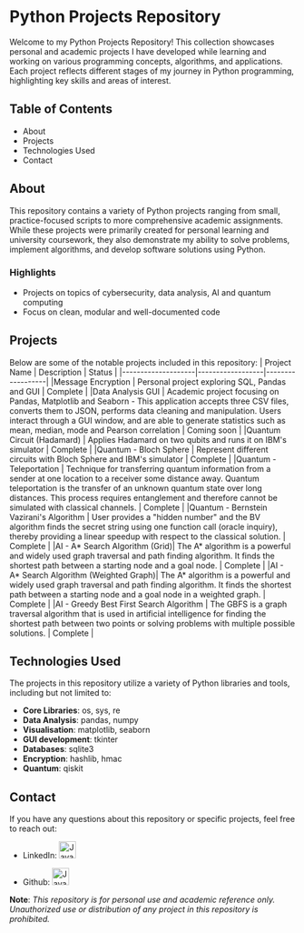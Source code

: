 # Python Projects Repository

Welcome to my Python Projects Repository! This collection showcases personal and academic projects I have developed while learning and working on various programming concepts, algorithms, and applications. Each project reflects different stages of my journey in Python programming, highlighting key skills and areas of interest.

## Table of Contents
- About
- Projects
- Technologies Used
- Contact

## About

This repository contains a variety of Python projects ranging from small, practice-focused scripts to more comprehensive academic assignments. While these projects were primarily created for personal learning and university coursework, they also demonstrate my ability to solve problems, implement algorithms, and develop software solutions using Python.

### Highlights
- Projects on topics of cybersecurity, data analysis, AI and quantum computing
- Focus on clean, modular and well-documented code

## Projects

Below are some of the notable projects included in this repository:
| Project Name       | Description      | Status           |
|--------------------|------------------|------------------|
|Message Encryption  | Personal project exploring SQL, Pandas and GUI      | Complete         |
|Data Analysis GUI       | Academic project focusing on Pandas, Matplotlib and Seaborn - This application accepts three CSV files, converts them to JSON, performs data cleaning and manipulation. Users interact through a GUI window, and are able to generate statistics such as mean, median, mode and Pearson correlation      | Coming soon      |
|Quantum Circuit (Hadamard) | Applies Hadamard on two qubits and runs it on IBM's simulator      | Complete         |
|Quantum - Bloch Sphere | Represent different circuits with Bloch Sphere and IBM's simulator    | Complete         |
|Quantum - Teleportation | Technique for transferring quantum information from a sender at one location to a receiver some distance away. Quantum teleportation is the transfer of an unknown quantum state over long distances. This process requires entanglement and therefore cannot be simulated with classical channels. | Complete         |
|Quantum - Bernstein Vazirani's Algorithm | User provides a "hidden number" and the BV algorithm finds the secret string using one function call (oracle inquiry), thereby providing a linear speedup with respect to the classical solution. | Complete         |
|AI - A* Search Algorithm (Grid)| The A* algorithm is a powerful and widely used graph traversal and path finding algorithm. It finds the shortest path between a starting node and a goal node.     | Complete         |
|AI - A* Search Algorithm (Weighted Graph)| The A* algorithm is a powerful and widely used graph traversal and path finding algorithm. It finds the shortest path between a starting node and a goal node in a weighted graph.     | Complete         |
|AI - Greedy Best First Search Algorithm | The GBFS is a graph traversal algorithm that is used in artificial intelligence for finding the shortest path between two points or solving problems with multiple possible solutions.    | Complete         |

## Technologies Used
The projects in this repository utilize a variety of Python libraries and tools, including but not limited to:

- **Core Libraries**: os, sys, re
- **Data Analysis**: pandas, numpy
- **Visualisation**: matplotlib, seaborn
- **GUI development**: tkinter
- **Databases**: sqlite3
- **Encryption**: hashlib, hmac
- **Quantum**: qiskit

## Contact
If you have any questions about this repository or specific projects, feel free to reach out:

- LinkedIn: [ <img  alt="Java" width="30px" style="padding-right:10px;" alt= "LinkedIn" title="My LinkedIn profile"
    src="https://cdn.jsdelivr.net/gh/devicons/devicon@latest/icons/linkedin/linkedin-original.svg">](https://www.linkedin.com/in/chrisantonopoulou/)

- Github: [ <img alt="Java" width="30px" style="padding-right:10px;" src="https://cdn.jsdelivr.net/gh/devicons/devicon@latest/icons/github/github-original.svg">](https://github.com/ChrisAntonopoulou)


**Note**: *This repository is for personal use and academic reference only. Unauthorized use or distribution of any project in this repository is prohibited.*
